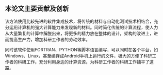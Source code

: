 ## 本论文主要贡献及创新

该方法使用比较先进的软件集成技术，将传统的材料与自动化测试技术相结合，充分运用计算机的强大计算能力来发现新的材料。同时简化传统的计算流程，使人力从大量繁复的计算中解脱出来，将更多的精力放在整体的设计，架构的改进上，进而提高生产力，增加科研工作者的劳动效率。

同时该软件使用FORTRAN、PYTHON等脚本语言编写，可以同时在各个平台，如Windows、Linux，甚至编译成Android手机上运行的文件，极大的方便了科研工作者的科研工作，充分利用身边的计算资源，为科研工作者的科研工作铺平了道路。
